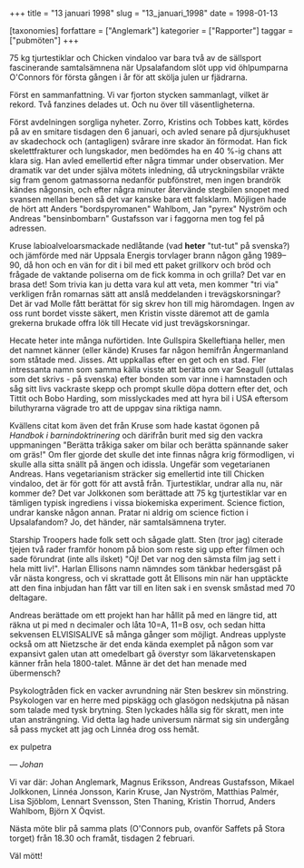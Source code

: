 +++
title = "13 januari 1998"
slug = "13_januari_1998"
date = 1998-01-13

[taxonomies]
forfattare = ["Anglemark"]
kategorier = ["Rapporter"]
taggar = ["pubmöten"]
+++

75 kg tjurtestiklar och Chicken vindaloo var bara två av de sällsport
fascinerande samtalsämnena när Upsalafandom slöt upp vid öhlpumparna
O'Connors för första gången i år för att skölja julen ur fjädrarna.

Först en sammanfattning. Vi var fjorton stycken sammanlagt, vilket är rekord.
Två fanzines delades ut. Och nu över till väsentligheterna.

<!-- more -->

Först avdelningen sorgliga nyheter. Zorro, Kristins och Tobbes katt, kördes
på av en smitare tisdagen den 6 januari, och avled senare på djursjukhuset av
skadechock och (antagligen) svårare inre skador än förmodat. Han fick
skelettfrakturer och lungskador, men bedömdes ha en 40 %-ig chans att klara
sig. Han avled emellertid efter några timmar under observation. Mer dramatik
var det under själva mötets inledning, då utryckningsbilar vräkte sig fram
genom gatmassorna nedanför pubfönstret, men ingen brandrök kändes någonsin,
och efter några minuter återvände stegbilen snopet med svansen mellan benen
så det var kanske bara ett falsklarm. Möjligen hade de hört att Anders
"bordspyromanen" Wahlbom, Jan "pyrex" Nyström och Andreas "bensinbombarn"
Gustafsson var i faggorna men tog fel på adressen.

Kruse labioalveloarsmackade nedlåtande (vad **heter** "tut-tut" på svenska?)
och jämförde med när Uppsala Energis torvlager brann någon gång 1989–90, då
hon och en vän for dit i bil med ett paket grillkorv och bröd och frågade de
vaktande poliserna om de fick komma in och grilla? Det var en brasa det! Som
trivia kan ju detta vara kul att veta, men kommer "tri via" verkligen från
romarnas sätt att anslå meddelanden i trevägskorsningar? Det är vad Molle
fått berättat för sig skrev hon till mig häromdagen. Ingen av oss runt bordet
visste säkert, men Kristin visste däremot att de gamla grekerna brukade offra
lök till Hecate vid just trevägskorsningar.

Hecate heter inte många nuförtiden. Inte Gullspira Skelleftiana heller, men
det namnet känner (eller kände) Kruses far någon hemifrån Ångermanland som
ståtade med. Jisses. Att uppkallas efter en get och en stad. Fler intressanta
namn som samma källa visste att berätta om var Seagull (uttalas som det
skrivs - på svenska) efter bonden som var inne i hamnstaden och såg sitt livs
vackraste skepp och prompt skulle döpa dottern efter det, och Tittit och Bobo
Harding, som misslyckades med att hyra bil i USA eftersom biluthyrarna
vägrade tro att de uppgav sina riktiga namn.

Kvällens citat kom även det från Kruse som hade kastat ögonen på _Handbok
i barnindoktrinering_ och därifrån burit med sig den vackra uppmaningen
"Berätta tråkiga saker om bilar och berätta spännande saker om gräs!" Om fler
gjorde det skulle det inte finnas några krig förmodligen, vi skulle alla
sitta snällt på ängen och idissla. Ungefär som vegetarianen Andreas. Hans
vegetarianism sträcker sig emellertid inte till Chicken vindaloo, det är för
gott för att avstå från. Tjurtestiklar, undrar alla nu, när kommer de? Det
var Jolkkonen som berättade att 75 kg tjurtestiklar var en tämligen typisk
ingrediens i vissa biokemiska experiment. Science fiction, undrar kanske
någon annan. Pratar ni aldrig om science fiction i Upsalafandom? Jo, det
händer, när samtalsämnena tryter.

Starship Troopers hade folk sett och sågade glatt. Sten (tror jag) citerade
tjejen två rader framför honom på bion som reste sig upp efter filmen och
sade förundrat (inte alls ilsket) "Oj! Det var nog den sämsta film jag sett i
hela mitt liv!". Harlan Ellisons namn nämndes som tänkbar hedersgäst på vår
nästa kongress, och vi skrattade gott åt Ellisons min när han upptäckte att
den fina inbjudan han fått var till en liten sak i en svensk småstad med 70
deltagare.

Andreas berättade om ett projekt han har hållit på med en längre tid, att
räkna ut pi med n decimaler och låta 10=A, 11=B osv, och sedan hitta
sekvensen ELVISISALIVE så många gånger som möjligt. Andreas upplyste också om
att Nietzsche är det enda kända exemplet på någon som var expansivt galen
utan att omedelbart gå överstyr som läkarvetenskapen känner från hela
1800-talet. Månne är det det han menade med übermensch?

Psykologtråden fick en vacker avrundning när Sten beskrev sin mönstring.
Psykologen var en herre med pipskägg och glasögon nedskjutna på näsan som
talade med tysk brytning. Sten lyckades hålla sig för skratt, men inte utan
ansträngning. Vid detta lag hade universum närmat sig sin undergång så pass
mycket att jag och Linnéa drog oss hemåt.

ex pulpetra

— _Johan_

Vi var där: Johan Anglemark, Magnus Eriksson, Andreas Gustafsson, Mikael
Jolkkonen, Linnéa Jonsson, Karin Kruse, Jan Nyström, Matthias Palmér, Lisa
Sjöblom, Lennart Svensson, Sten Thaning, Kristin Thorrud, Anders Wahlbom,
Björn X Öqvist.

Nästa möte blir på samma plats (O'Connors pub, ovanför Saffets på Stora
torget) från 18.30 och framåt, tisdagen 2 februari.

Väl mött!
